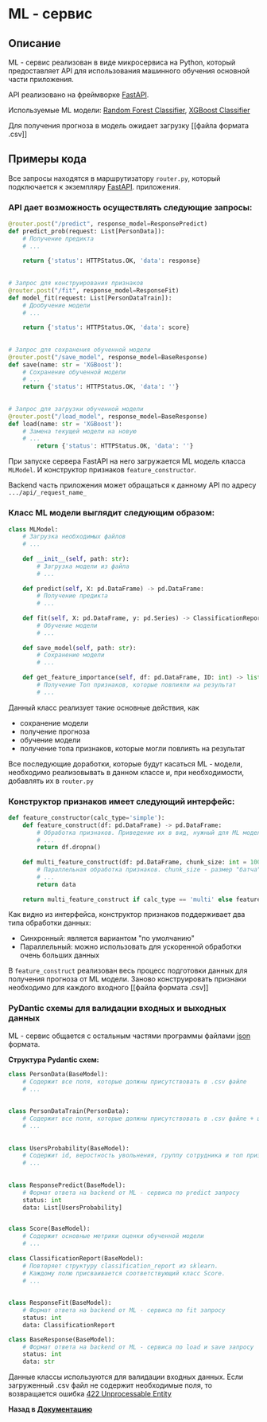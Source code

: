 # ML - сервис
## Описание
ML - сервис реализован в виде микросервиса на Python, который предоставляет API для использования машинного обучения основной части приложения.

API реализовано на фреймворке [FastAPI](https://fastapi-tutorial.readthedocs.io/en/latest/).

Используемые ML модели: [Random Forest Classifier](https://scikit-learn.org/stable/modules/generated/sklearn.ensemble.RandomForestClassifier.html), [XGBoost Classifier](https://xgboost.readthedocs.io/en/stable/python/python_api.html)

Для получения прогноза в модель ожидает загрузку [[файла формата .csv]]

## Примеры кода
Все запросы находятся в маршрутизатору ``router.py``, который подключается к экземпляру [FastAPI](https://fastapi-tutorial.readthedocs.io/en/latest/).  приложения.
### API дает возможность осуществлять следующие запросы:
```python
@router.post("/predict", response_model=ResponsePredict)  
def predict_prob(request: List[PersonData]):  
    # Получение предикта
    # ...
  
    return {'status': HTTPStatus.OK, 'data': response}  
  
  
# Запрос для конструирования признаков  
@router.post("/fit", response_model=ResponseFit)  
def model_fit(request: List[PersonDataTrain]):  
    # Дообучение модели
    # ...
  
    return {'status': HTTPStatus.OK, 'data': score}  
  
  
# Запрос для сохранения обученной модели  
@router.post("/save_model", response_model=BaseResponse)  
def save(name: str = 'XGBoost'):  
    # Сохранение обученной модели
    # ...
    return {'status': HTTPStatus.OK, 'data': ''}  
  
  
# Запрос для загрузки обученной модели  
@router.post("/load_model", response_model=BaseResponse)  
def load(name: str = 'XGBoost'):  
    # Замена текущей модели на новую
    # ...
        return {'status': HTTPStatus.OK, 'data': ''}
```
При запуске сервера FastAPI на него загружается ML модель класса ``MLModel``. И конструктор признаков ``feature_constructor``.

Backend часть приложения может обращаться к данному API по адресу ``.../api/_request_name_``

### Класс ML модели выглядит следующим образом:
```python
class MLModel:  
    # Загрузка необходимых файлов
    # ...
  
    def __init__(self, path: str):  
        # Загрузка модели из файла    
		# ...
		
    def predict(self, X: pd.DataFrame) -> pd.DataFrame:  
        # Получение предикта
        # ...
  
    def fit(self, X: pd.DataFrame, y: pd.Series) -> ClassificationReport:  
        # Обучение модели
        # ...
  
    def save_model(self, path: str):  
        # Сохранение модели
        # ...
  
    def get_feature_importance(self, df: pd.DataFrame, ID: int) -> list[str]:  
        # Получение Топ признаков, которые повлияли на результат
        # ...
```
Данный класс реализует такие основные действия, как
- сохранение модели
- получение прогноза
- обучение модели
- получение топа признаков, которые могли повлиять на результат

Все последующие доработки, которые будут касаться ML - модели, необходимо реализовывать в данном классе и, при необходимости, добавлять их в ``router.py``

### Конструктор признаков имеет следующий интерфейс:
```python
def feature_constructor(calc_type='simple'):  
    def feature_construct(df: pd.DataFrame) -> pd.DataFrame:  
        # Обработка признаков. Приведение их в вид, нужный для ML модели
        # ...  
        return df.dropna()  
  
    def multi_feature_construct(df: pd.DataFrame, chunk_size: int = 1000) -> pd.DataFrame:  
        # Параллельная обработка признаков. chunk_size - размер "батча"
        # ...
        return data  
  
    return multi_feature_construct if calc_type == 'multi' else feature_construct
```
Как видно из интерфейса, конструктор признаков поддерживает два типа обработки данных: 
- Синхронный: является вариантом "по умолчанию"
- Параллельный: можно использовать для ускоренной обработки очень больших данных 

В ``feature_construct`` реализован весь процесс подготовки данных для получения прогноза от ML модели. 
Заново конструировать признаки необходимо для каждого входного [[файла формата .csv]]

### PyDantic схемы для валидации входных и выходных данных

ML - сервис общается с остальным частями программы файлами [json](https://ru.wikipedia.org/wiki/JSON) формата.

**Структура Pydantic схем:**
```python
class PersonData(BaseModel):  
    # Содержит все поля, которые должны присутствовать в .csv файле
    # ...
  
  
class PersonDataTrain(PersonData):  
    # Содержит все поля, которые должны присутствовать в .csv файле + целевую переменную
    # ...
  
  
class UsersProbability(BaseModel):  
	# Содержит id, веростность увольнения, группу сотрудника и топ признаков, которые повлияли на результат
	# ...
  
    
class ResponsePredict(BaseModel):  
	# Формат ответа на backend от ML - сервиса по predict запросу
    status: int  
    data: List[UsersProbability]  


class Score(BaseModel):  
    # Содержит основные метрики оценки обученной модели
	# ...
  
class ClassificationReport(BaseModel):  
    # Повторяет структуру classification_report из sklearn.
    # Каждому полю присваивается соответствующий класс Score.
    # ...
  
  
class ResponseFit(BaseModel):  
	# Формат ответа на backend от ML - сервиса по fit запросу
    status: int  
    data: ClassificationReport  

class BaseResponse(BaseModel): 
	# Формат ответа на backend от ML - сервиса по load и save запросу
    status: int  
    data: str
```
Данные классы используются для валидации входных данных. Если загруженный .csv файл не содержит необходимые поля, то возвращается ошибка [422 Unprocessable Entity](https://fastapi.tiangolo.com/tutorial/handling-errors/)

**Назад в [Документацию](../Документация.md)**
